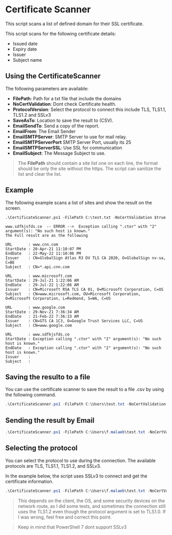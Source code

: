 # Certificate Scanner

This script scans a list of defined domain for their SSL certificate.

This script scans for the following certificate details:

- Issued date
- Expiry date
- Issuer
- Subject name

## Using the CertificateScanner

The following parameters are available:

- **FilePath**: Path for a txt file that include the domains
- **NoCertValidation**: Dont check Certificate health.
- **ProtocolVersion**: Select the protocol to connect this include TLS, TLS1.1, TLS1.2 and SSLv3
- **SaveAsTo**: Location to save the result to (CSV).
- **EmailSendTo**: Send a copy of the report.
- **EmailFrom**: The Email Sender
- **EmailSMTPServer**: SMTP Server to use for mail relay.
- **EmailSMTPServerPort** SMTP Server Port, usually its 25
- **EmailSMTPServerSSL**: Use SSL for communication
- **EmailSubject**: The Message Subject to use.

> The **FilePath** should contain a site list one on each line, the format should be only the site without the https.
The script can sanitize the list and clear the list.

## Example

The following example scans a list of sites and show the result on the screen.

````powershell-console
.\CertificateScanner.ps1 -FilePath C:\test.txt -NoCertValidation $true

www.sdfkjsfds.ce  -- ERROR -->  Exception calling ".ctor" with "2" argument(s): "No such host is known."
The Full result are as the following

URL       : www.cnn.com
StartDate : 20-Apr-21 11:10:07 PM
EndDate   : 22-May-22 11:10:06 PM
Issuer    : CN=GlobalSign Atlas R3 DV TLS CA 2020, O=GlobalSign nv-sa, C=BE
Subject   : CN=*.api.cnn.com

URL       : www.microsoft.com
StartDate : 29-Jul-21 1:22:06 AM
EndDate   : 29-Jul-22 1:22:06 AM
Issuer    : CN=Microsoft RSA TLS CA 01, O=Microsoft Corporation, C=US
Subject   : CN=www.microsoft.com, OU=Microsoft Corporation, O=Microsoft Corporation, L=Redmond, S=WA, C=US

URL       : www.google.com
StartDate : 29-Nov-21 7:36:34 AM
EndDate   : 21-Feb-22 7:36:33 AM
Issuer    : CN=GTS CA 1C3, O=Google Trust Services LLC, C=US
Subject   : CN=www.google.com

URL       : www.sdfkjsfds.ce
StartDate : Exception calling ".ctor" with "2" argument(s): "No such host is known."
EndDate   : Exception calling ".ctor" with "2" argument(s): "No such host is known."
Issuer    :
Subject   :
````

## Saving the resulto to a file

You can use the certificate scanner to save the result to a file .csv by using the following command.

````powershell
.\CertificateScanner.ps1 -FilePath C:\Users\test.txt -NoCertValidation $true -SaveAsTo C:\MyResult.csv
````

## Sending the result by Email

````Powershell
.\CertificateScanner.ps1 -FilePath C:\Users\f.malaeb\test.txt -NoCertValidation $true -SaveAsTo C:\MyResult.csv -EmailSendTo Recp@domain.com -EmailFrom Sender@domain.com -EmailSMTPServer smtpserver.domain.com -EmailSMTPServerPort 25 -EmailSMTPServerSSL $false -EmailSubject "Scanning Result"
````

## Selecting the protocol

You can select the protocol to use during the connection. The available protocols are TLS, TLS1.1, TLS1.2, and SSLv3.

In the example below, the script uses SSLv3 to connect and get the certificate information.

````powershell
.\CertificateScanner.ps1 -FilePath C:\Users\f.malaeb\test.txt -NoCertValidation $true -SaveAsTo C:\MyResult.csv -ProtocolVersion Ssl3
````

> This depends on the client, the OS, and some security devices on the network route, as I did some tests, and sometimes the connection still uses the TLS1.2 even though the protocol argument is set to TLS1.0. If I was wrong, feel free and correct this point.

> Keep in mind that PowerShell 7 dont support SSLv3
